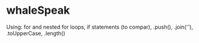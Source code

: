 # whaleSpeak
Using: for and nested for loops, if statements (to compar), .push(), .join(''), .toUpperCase, .length()
